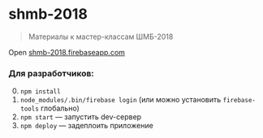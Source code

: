# shmb-2018
> Материалы к мастер-классам ШМБ-2018

Open [shmb-2018.firebaseapp.com](https://shmb-2018.firebaseapp.com/)


### Для разработчиков:
0. `npm install`
1. `node_modules/.bin/firebase login` (или можно установить `firebase-tools` глобально)
2. `npm start` &mdash; запустить dev-сервер
3. `npm deploy` &mdash; задеплоить приложение
